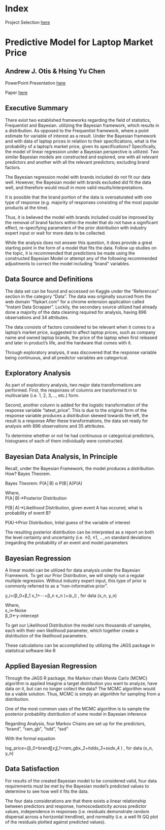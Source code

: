 # Index
Project Selection [here](https://github.com/JAMPS657/Personal_Projects/tree/main/Personal%20Programming%20Projects)

# Predictive Model for Laptop Market Price
## Andrew J. Otis & Hsing Yu Chen

PowerPoint Presentation [here](https://github.com/JAMPS657/Personal_Projects/blob/main/Personal%20Programming%20Projects/A%20Predictive%20Model%20for%20Laptop%20Market%20Price/PPT_presentation/Bayes_Regression_Presentation.pdf)

Paper [here](https://github.com/JAMPS657/Personal_Projects/blob/main/Personal%20Programming%20Projects/A%20Predictive%20Model%20for%20Laptop%20Market%20Price/Bayesian%20Regression.pdf)

## Executive Summary
There exist two established frameworks regarding the field of statistics, Frequentist and Bayesian. utilizing the Bayesian framework, which results in a distribution. As opposed to the Frequentist framework, where a point estimate for variable of interest as a result. Under the Bayesian framework and with data of laptop prices in relation to their specifications, what is the probability of a laptop’s market price, given its specifications? Specifically, the model of linear regression under a Bayesian perspective is utilized. Two similar Bayesian models are constructed and explored, one with all relevant predictors and another with all the relevant predictors; excluding brand factors.

The Bayesian regression model with brands included do not fit our data well. However, the Bayesian model with brands excluded did fit the data well, and therefore would result in more valid results/interpretations. 

It is possible that the brand portion of the data is oversaturated with one type of response (e.g. majority of responses consisting of the most popular products at the time).

Thus, it is believed the model with brands included could be improved by the removal of brand factors within the model that do not have a significant effect, re-specifying parameters of the prior distribution with industry expert input or wait for more data to be collected.

While the analysis does not answer this question, it does provide a great starting point in the form of a model that fits the data. Follow up studies on the topic, it is recommended that predictions be made using the constructed Bayesian Model or attempt any of the following recommended adjustments to correct the model including “brand” variables.

## Data Source and Definitions
The data set can be found and accessed on Kaggle under the “References” section in the category “Data”. The data was originally sourced from the web domain “flipkart.com” for a chrome extension application called “Instant Data Scrapper”. Luckily, the secondary source utilized had already done a majority of the data cleaning required for analysis, having 896 observations and 34 attributes.

The data consists of factors considered to be relevant when it comes to a laptop’s market price, suggested to affect laptop prices, such as company name and owned laptop brands, the price of the laptop when first released and later in product’s life, and the hardware that comes with it. 

Through exploratory analysis, it was discovered that the response variable being continuous, and all predictor variables are categorical.

## Exploratory Analysis
As part of exploratory analysis, two major data transformations are performed. First, the responses of columns are transformed in to multivariate (i.e. 1, 2, 3,…, etc.) form. 

Second, another column is added for the logistic transformation of the response variable “latest_price”. This is due to the original form of the response variable produces a distribution skewed towards the left, the result is a response  After these transformations, the data set ready for analysis with 896 observations and 35 attributes.

To determine whether or not he had continuous or categorical predictors, histograms of each of them individually were constructed.

## Bayesian Data Analysis, In Principle
Recall, under the Bayesian Framework, the model produces a distribution. How? Bayes Theorem.

Bayes Theorem: P(A│B) α P(B│A)P(A)

Where,                                                                                                                                                                                  
P(A│B)→Posterior Distribution                                                                                                                                  

P(B│A)→Likelihood Distribution,            given event A has occured, what is probability of event B?

P(A)→Prior Distribution,                                        Inital guess of the variable of interest

The resulting posterior distribution can be interpreted as a report on both the level certainty and uncertainty (i.e. ±0, ±1, …,±n standard deviations )regarding the probability of an event and model parameters

## Bayesian Regression
A linear model can be utilized for data analysis under the Bayesian Framework. To get our Prior Distribution, we will simply run a regular multiple regression. Without industry expert input, this type of prior is commonly referred to as a “non-informative prior”.

y_i=(β_0+β_1 x_1+⋯+β_n x_n )+(ε_i)     , for data (x_n, y_n)

Where,                                                                                       
ε_i←Noise                                                                     
β_0←y-intercept                                                       

To get our Likelihood Distribution the model runs thousands of samples, each with their own likelihood parameter, which together create a distribution of the likelihood parameters.

These calculations can be accomplished by utilizing the JAGS package in statistical software like R

## Applied Bayesian Regression
Through the JAGS R package, the Markov chain Monte Carlo (MCMC) algorithm is applied
Imagine a target distribution you want to analyze, have data on it, but can no longer collect the data?  The MCMC algorithm would be a viable solution. Thus, MCMC is simply an algorithm for sampling from a distribution.

One of the most common uses of the MCMC algorithm is to sample the posterior probability distribution of some model in Bayesian inference

Regarding Analysis, four Markov Chains are set up for the predictors, “brand”, “ram_gb”, “hdd”, “ssd”

With the formal equation

log⁡_price=(β_0+brand〖*x〗_1+ram_gb*x_2+hdd*x_3+ssd*x_4 )     , for data (x_n, y_n)

## Data Satisfaction
For results of the created Bayesian model to be considered valid, four data requirements must be met by the Bayesian model’s predicted values to determine to see how well it fits the data.

The four data considerations are that there exists a linear relationship between predictors and response, homoscedasticity across predictor values, independence in responses (i.e. residuals demonstrate random dispersal across a horizontal trendline), and normality (i.e. a well fit QQ plot of the residuals plotted against predicted values).

